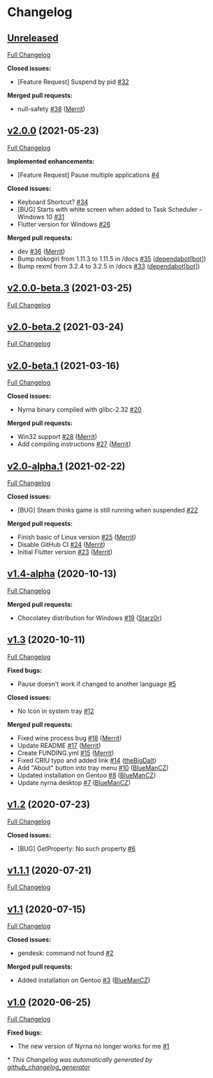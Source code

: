 # Changelog

## [Unreleased](https://github.com/Merrit/nyrna/tree/HEAD)

[Full Changelog](https://github.com/Merrit/nyrna/compare/v2.0.0...HEAD)

**Closed issues:**

- \[Feature Request\] Suspend by pid [\#32](https://github.com/Merrit/nyrna/issues/32)

**Merged pull requests:**

- null-safety [\#38](https://github.com/Merrit/nyrna/pull/38) ([Merrit](https://github.com/Merrit))

## [v2.0.0](https://github.com/Merrit/nyrna/tree/v2.0.0) (2021-05-23)

[Full Changelog](https://github.com/Merrit/nyrna/compare/v2.0.0-beta.3...v2.0.0)

**Implemented enhancements:**

- \[Feature Request\] Pause multiple applications [\#4](https://github.com/Merrit/nyrna/issues/4)

**Closed issues:**

- Keyboard Shortcut? [\#34](https://github.com/Merrit/nyrna/issues/34)
- \[BUG\] Starts with white screen when added to Task Scheduler - Windows 10 [\#31](https://github.com/Merrit/nyrna/issues/31)
- Flutter version for Windows [\#26](https://github.com/Merrit/nyrna/issues/26)

**Merged pull requests:**

- dev [\#36](https://github.com/Merrit/nyrna/pull/36) ([Merrit](https://github.com/Merrit))
- Bump nokogiri from 1.11.3 to 1.11.5 in /docs [\#35](https://github.com/Merrit/nyrna/pull/35) ([dependabot[bot]](https://github.com/apps/dependabot))
- Bump rexml from 3.2.4 to 3.2.5 in /docs [\#33](https://github.com/Merrit/nyrna/pull/33) ([dependabot[bot]](https://github.com/apps/dependabot))

## [v2.0.0-beta.3](https://github.com/Merrit/nyrna/tree/v2.0.0-beta.3) (2021-03-25)

[Full Changelog](https://github.com/Merrit/nyrna/compare/v2.0-beta.2...v2.0.0-beta.3)

## [v2.0-beta.2](https://github.com/Merrit/nyrna/tree/v2.0-beta.2) (2021-03-24)

[Full Changelog](https://github.com/Merrit/nyrna/compare/v2.0-beta.1...v2.0-beta.2)

## [v2.0-beta.1](https://github.com/Merrit/nyrna/tree/v2.0-beta.1) (2021-03-16)

[Full Changelog](https://github.com/Merrit/nyrna/compare/v2.0-alpha.1...v2.0-beta.1)

**Closed issues:**

- Nyrna binary compiled with glibc-2.32 [\#20](https://github.com/Merrit/nyrna/issues/20)

**Merged pull requests:**

- Win32 support [\#28](https://github.com/Merrit/nyrna/pull/28) ([Merrit](https://github.com/Merrit))
- Add compiling instructions [\#27](https://github.com/Merrit/nyrna/pull/27) ([Merrit](https://github.com/Merrit))

## [v2.0-alpha.1](https://github.com/Merrit/nyrna/tree/v2.0-alpha.1) (2021-02-22)

[Full Changelog](https://github.com/Merrit/nyrna/compare/v1.4-alpha...v2.0-alpha.1)

**Closed issues:**

- \[BUG\] Steam thinks game is still running when suspended [\#22](https://github.com/Merrit/nyrna/issues/22)

**Merged pull requests:**

- Finish basic of Linux version [\#25](https://github.com/Merrit/nyrna/pull/25) ([Merrit](https://github.com/Merrit))
- Disable GitHub CI [\#24](https://github.com/Merrit/nyrna/pull/24) ([Merrit](https://github.com/Merrit))
- Initial Flutter version [\#23](https://github.com/Merrit/nyrna/pull/23) ([Merrit](https://github.com/Merrit))

## [v1.4-alpha](https://github.com/Merrit/nyrna/tree/v1.4-alpha) (2020-10-13)

[Full Changelog](https://github.com/Merrit/nyrna/compare/v1.3...v1.4-alpha)

**Merged pull requests:**

- Chocolatey distribution for Windows [\#19](https://github.com/Merrit/nyrna/pull/19) ([Starz0r](https://github.com/Starz0r))

## [v1.3](https://github.com/Merrit/nyrna/tree/v1.3) (2020-10-11)

[Full Changelog](https://github.com/Merrit/nyrna/compare/v1.2...v1.3)

**Fixed bugs:**

- Pause doesn't work if changed to another language [\#5](https://github.com/Merrit/nyrna/issues/5)

**Closed issues:**

- No Icon in system tray [\#12](https://github.com/Merrit/nyrna/issues/12)

**Merged pull requests:**

- Fixed wine process bug [\#18](https://github.com/Merrit/nyrna/pull/18) ([Merrit](https://github.com/Merrit))
- Update README [\#17](https://github.com/Merrit/nyrna/pull/17) ([Merrit](https://github.com/Merrit))
- Create FUNDING.yml [\#15](https://github.com/Merrit/nyrna/pull/15) ([Merrit](https://github.com/Merrit))
- Fixed CRIU typo and added link [\#14](https://github.com/Merrit/nyrna/pull/14) ([theBigDalt](https://github.com/theBigDalt))
- Add "About" button into tray menu [\#10](https://github.com/Merrit/nyrna/pull/10) ([BlueManCZ](https://github.com/BlueManCZ))
- Updated installation on Gentoo [\#8](https://github.com/Merrit/nyrna/pull/8) ([BlueManCZ](https://github.com/BlueManCZ))
- Update nyrna.desktop [\#7](https://github.com/Merrit/nyrna/pull/7) ([BlueManCZ](https://github.com/BlueManCZ))

## [v1.2](https://github.com/Merrit/nyrna/tree/v1.2) (2020-07-23)

[Full Changelog](https://github.com/Merrit/nyrna/compare/v1.1.1...v1.2)

**Closed issues:**

- \[BUG\] GetProperty: No such property [\#6](https://github.com/Merrit/nyrna/issues/6)

## [v1.1.1](https://github.com/Merrit/nyrna/tree/v1.1.1) (2020-07-21)

[Full Changelog](https://github.com/Merrit/nyrna/compare/v1.1...v1.1.1)

## [v1.1](https://github.com/Merrit/nyrna/tree/v1.1) (2020-07-15)

[Full Changelog](https://github.com/Merrit/nyrna/compare/v1.0...v1.1)

**Closed issues:**

- gendesk: command not found [\#2](https://github.com/Merrit/nyrna/issues/2)

**Merged pull requests:**

- Added installation on Gentoo [\#3](https://github.com/Merrit/nyrna/pull/3) ([BlueManCZ](https://github.com/BlueManCZ))

## [v1.0](https://github.com/Merrit/nyrna/tree/v1.0) (2020-06-25)

[Full Changelog](https://github.com/Merrit/nyrna/compare/2f109c6db3cfdc217ba580268aca5f758afd6f37...v1.0)

**Fixed bugs:**

- The new version of Nyrna no longer works for me [\#1](https://github.com/Merrit/nyrna/issues/1)



\* *This Changelog was automatically generated by [github_changelog_generator](https://github.com/github-changelog-generator/github-changelog-generator)*
